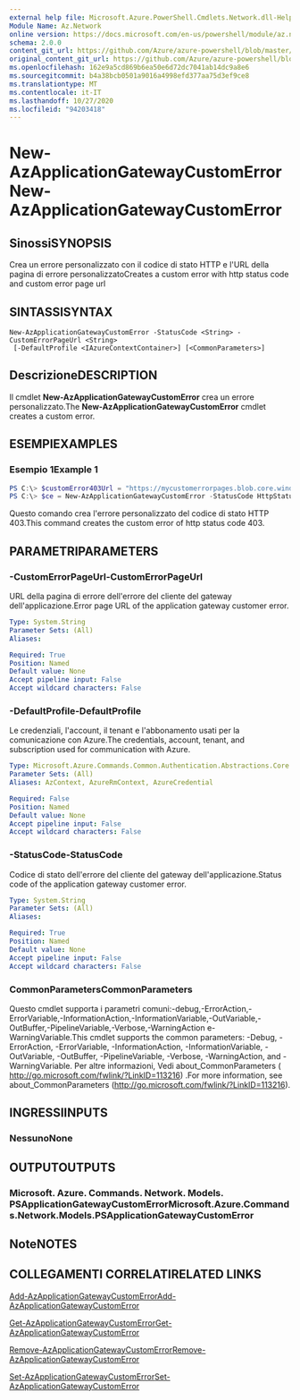 ```yaml
---
external help file: Microsoft.Azure.PowerShell.Cmdlets.Network.dll-Help.xml
Module Name: Az.Network
online version: https://docs.microsoft.com/en-us/powershell/module/az.network/new-azapplicationgatewaycustomerror
schema: 2.0.0
content_git_url: https://github.com/Azure/azure-powershell/blob/master/src/Network/Network/help/New-AzApplicationGatewayCustomError.md
original_content_git_url: https://github.com/Azure/azure-powershell/blob/master/src/Network/Network/help/New-AzApplicationGatewayCustomError.md
ms.openlocfilehash: 162e9a5cd869b6ea50e6d72dc7041ab14dc9a8e6
ms.sourcegitcommit: b4a38bcb0501a9016a4998efd377aa75d3ef9ce8
ms.translationtype: MT
ms.contentlocale: it-IT
ms.lasthandoff: 10/27/2020
ms.locfileid: "94203418"
---
```

# <span data-ttu-id="1eadc-101">New-AzApplicationGatewayCustomError</span><span class="sxs-lookup"><span data-stu-id="1eadc-101">New-AzApplicationGatewayCustomError</span></span>

## <span data-ttu-id="1eadc-102">Sinossi</span><span class="sxs-lookup"><span data-stu-id="1eadc-102">SYNOPSIS</span></span>
<span data-ttu-id="1eadc-103">Crea un errore personalizzato con il codice di stato HTTP e l'URL della pagina di errore personalizzato</span><span class="sxs-lookup"><span data-stu-id="1eadc-103">Creates a custom error with http status code and custom error page url</span></span> 

## <span data-ttu-id="1eadc-104">SINTASSI</span><span class="sxs-lookup"><span data-stu-id="1eadc-104">SYNTAX</span></span>

```
New-AzApplicationGatewayCustomError -StatusCode <String> -CustomErrorPageUrl <String>
 [-DefaultProfile <IAzureContextContainer>] [<CommonParameters>]
```

## <span data-ttu-id="1eadc-105">Descrizione</span><span class="sxs-lookup"><span data-stu-id="1eadc-105">DESCRIPTION</span></span>
<span data-ttu-id="1eadc-106">Il cmdlet **New-AzApplicationGatewayCustomError** crea un errore personalizzato.</span><span class="sxs-lookup"><span data-stu-id="1eadc-106">The **New-AzApplicationGatewayCustomError** cmdlet creates a custom error.</span></span>

## <span data-ttu-id="1eadc-107">ESEMPI</span><span class="sxs-lookup"><span data-stu-id="1eadc-107">EXAMPLES</span></span>

### <span data-ttu-id="1eadc-108">Esempio 1</span><span class="sxs-lookup"><span data-stu-id="1eadc-108">Example 1</span></span>
```powershell
PS C:\> $customError403Url = "https://mycustomerrorpages.blob.core.windows.net/errorpages/403-another.htm"
PS C:\> $ce = New-AzApplicationGatewayCustomError -StatusCode HttpStatus403 -CustomErrorPageUrl $customError403Url
```

<span data-ttu-id="1eadc-109">Questo comando crea l'errore personalizzato del codice di stato HTTP 403.</span><span class="sxs-lookup"><span data-stu-id="1eadc-109">This command creates the custom error of http status code 403.</span></span>

## <span data-ttu-id="1eadc-110">PARAMETRI</span><span class="sxs-lookup"><span data-stu-id="1eadc-110">PARAMETERS</span></span>

### <span data-ttu-id="1eadc-111">-CustomErrorPageUrl</span><span class="sxs-lookup"><span data-stu-id="1eadc-111">-CustomErrorPageUrl</span></span>
<span data-ttu-id="1eadc-112">URL della pagina di errore dell'errore del cliente del gateway dell'applicazione.</span><span class="sxs-lookup"><span data-stu-id="1eadc-112">Error page URL of the application gateway customer error.</span></span>

```yaml
Type: System.String
Parameter Sets: (All)
Aliases:

Required: True
Position: Named
Default value: None
Accept pipeline input: False
Accept wildcard characters: False
```

### <span data-ttu-id="1eadc-113">-DefaultProfile</span><span class="sxs-lookup"><span data-stu-id="1eadc-113">-DefaultProfile</span></span>
<span data-ttu-id="1eadc-114">Le credenziali, l'account, il tenant e l'abbonamento usati per la comunicazione con Azure.</span><span class="sxs-lookup"><span data-stu-id="1eadc-114">The credentials, account, tenant, and subscription used for communication with Azure.</span></span>

```yaml
Type: Microsoft.Azure.Commands.Common.Authentication.Abstractions.Core.IAzureContextContainer
Parameter Sets: (All)
Aliases: AzContext, AzureRmContext, AzureCredential

Required: False
Position: Named
Default value: None
Accept pipeline input: False
Accept wildcard characters: False
```

### <span data-ttu-id="1eadc-115">-StatusCode</span><span class="sxs-lookup"><span data-stu-id="1eadc-115">-StatusCode</span></span>
<span data-ttu-id="1eadc-116">Codice di stato dell'errore del cliente del gateway dell'applicazione.</span><span class="sxs-lookup"><span data-stu-id="1eadc-116">Status code of the application gateway customer error.</span></span>

```yaml
Type: System.String
Parameter Sets: (All)
Aliases:

Required: True
Position: Named
Default value: None
Accept pipeline input: False
Accept wildcard characters: False
```

### <span data-ttu-id="1eadc-117">CommonParameters</span><span class="sxs-lookup"><span data-stu-id="1eadc-117">CommonParameters</span></span>
<span data-ttu-id="1eadc-118">Questo cmdlet supporta i parametri comuni:-debug,-ErrorAction,-ErrorVariable,-InformationAction,-InformationVariable,-OutVariable,-OutBuffer,-PipelineVariable,-Verbose,-WarningAction e-WarningVariable.</span><span class="sxs-lookup"><span data-stu-id="1eadc-118">This cmdlet supports the common parameters: -Debug, -ErrorAction, -ErrorVariable, -InformationAction, -InformationVariable, -OutVariable, -OutBuffer, -PipelineVariable, -Verbose, -WarningAction, and -WarningVariable.</span></span> <span data-ttu-id="1eadc-119">Per altre informazioni, Vedi about_CommonParameters ( http://go.microsoft.com/fwlink/?LinkID=113216) .</span><span class="sxs-lookup"><span data-stu-id="1eadc-119">For more information, see about_CommonParameters (http://go.microsoft.com/fwlink/?LinkID=113216).</span></span>

## <span data-ttu-id="1eadc-120">INGRESSI</span><span class="sxs-lookup"><span data-stu-id="1eadc-120">INPUTS</span></span>

### <span data-ttu-id="1eadc-121">Nessuno</span><span class="sxs-lookup"><span data-stu-id="1eadc-121">None</span></span>

## <span data-ttu-id="1eadc-122">OUTPUT</span><span class="sxs-lookup"><span data-stu-id="1eadc-122">OUTPUTS</span></span>

### <span data-ttu-id="1eadc-123">Microsoft. Azure. Commands. Network. Models. PSApplicationGatewayCustomError</span><span class="sxs-lookup"><span data-stu-id="1eadc-123">Microsoft.Azure.Commands.Network.Models.PSApplicationGatewayCustomError</span></span>

## <span data-ttu-id="1eadc-124">Note</span><span class="sxs-lookup"><span data-stu-id="1eadc-124">NOTES</span></span>

## <span data-ttu-id="1eadc-125">COLLEGAMENTI CORRELATI</span><span class="sxs-lookup"><span data-stu-id="1eadc-125">RELATED LINKS</span></span>

[<span data-ttu-id="1eadc-126">Add-AzApplicationGatewayCustomError</span><span class="sxs-lookup"><span data-stu-id="1eadc-126">Add-AzApplicationGatewayCustomError</span></span>](./Add-AzApplicationGatewayCustomError.md)

[<span data-ttu-id="1eadc-127">Get-AzApplicationGatewayCustomError</span><span class="sxs-lookup"><span data-stu-id="1eadc-127">Get-AzApplicationGatewayCustomError</span></span>](./Get-AzApplicationGatewayCustomError.md)

[<span data-ttu-id="1eadc-128">Remove-AzApplicationGatewayCustomError</span><span class="sxs-lookup"><span data-stu-id="1eadc-128">Remove-AzApplicationGatewayCustomError</span></span>](./Remove-AzApplicationGatewayCustomError.md)

[<span data-ttu-id="1eadc-129">Set-AzApplicationGatewayCustomError</span><span class="sxs-lookup"><span data-stu-id="1eadc-129">Set-AzApplicationGatewayCustomError</span></span>](./Set-AzApplicationGatewayCustomError.md)
